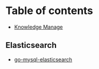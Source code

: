 # Table of contents

* [Knowledge Manage](README.md)

## Elasticsearch

* [go-mysql-elasticsearch](elasticsearch/go-mysql-elasticsearch.md)
